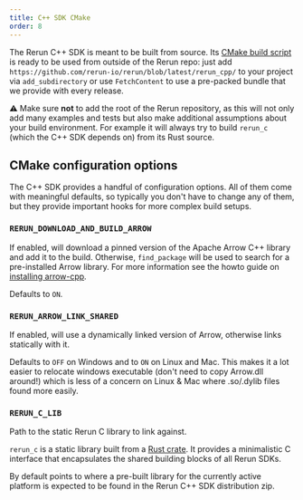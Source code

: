 ```yaml
---
title: C++ SDK CMake
order: 8
---
```


The Rerun C++ SDK is meant to be built from source.
Its [CMake build script](https://github.com/rerun-io/rerun/blob/latest/rerun_cpp/CMakeLists.txt)
is ready to be used from outside of the Rerun repo: just add `https://github.com/rerun-io/rerun/blob/latest/rerun_cpp/`
to your project via `add_subdirectory` or use `FetchContent` to use a pre-packed bundle that we provide with every release.

⚠️ Make sure **not** to add the root of the Rerun repository, as this will not only add many examples and tests
but also make additional assumptions about your build environment. For example it will always try to build
`rerun_c` (which the C++ SDK depends on) from its Rust source.


## CMake configuration options

The C++ SDK provides a handful of configuration options.
All of them come with meaningful defaults, so typically you don't have to change any of them,
but they provide important hooks for more complex build setups.

### `RERUN_DOWNLOAD_AND_BUILD_ARROW`
If enabled, will download a pinned version of the Apache Arrow C++ library and add it to the build.
Otherwise, `find_package` will be used to search for a pre-installed Arrow library.
For more information see the howto guide on [installing arrow-cpp](../howto/arrow-cpp-install.md).

Defaults to `ON`.

### `RERUN_ARROW_LINK_SHARED`
If enabled, will use a dynamically linked version of Arrow, otherwise links statically with it.

Defaults to `OFF` on Windows and to `ON` on Linux and Mac.
This makes it a lot easier to relocate windows executable (don't need to copy Arrow.dll around!) which is less of a concern on Linux & Mac where .so/.dylib files found more easily.


### `RERUN_C_LIB`
Path to the static Rerun C library to link against.

`rerun_c` is a static library built from a [Rust crate](https://github.com/rerun-io/rerun/tree/latest/crates/rerun_c).
It provides a minimalistic C interface that encapsulates the shared building blocks of all Rerun SDKs.

By default points to where a pre-built library for the currently active platform
is expected to be found in the Rerun C++ SDK distribution zip.
